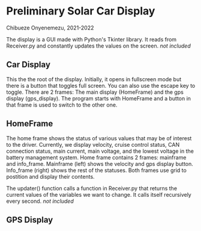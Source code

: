 # Preliminary Solar Car Display
Chibueze Onyenemezu, 2021-2022

The display is a GUI made with Python's Tkinter library.
It reads from Receiver.py and constantly updates the values on the screen. *not included*

## Car Display
This the the root of the display. Initially, it opens in fullscreen mode but there is a button that toggles full screen. You can also use the escape key to toggle.
There are 2 frames: The main display (HomeFrame) and the gps display (gps_display). The program starts with HomeFrame and a button in that frame is used to switch to the other one.

## HomeFrame
The home frame shows the status of various values that may be of interest to the driver. Currently, we display velocity, cruise control status, CAN connection status, main current, main voltage, and the lowest voltage in the battery management system.
Home frame contains 2 frames: mainframe and info_frame. Mainframe (left) shows the velocity and gps display button. Info_frame (right) shows the rest of the statuses. Both frames use grid to postition and display their contents.

The updater() function calls a function in Receiver.py that returns the current values of the variables we want to change. It calls itself recursively every second. *not included*

## GPS Display
